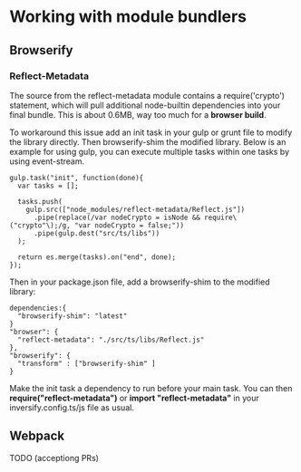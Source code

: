 # Working with module bundlers

## Browserify

### Reflect-Metadata
The source from the reflect-metadata module contains a require('crypto') statement,
which will pull additional node-builtin dependencies into your final bundle.
This is about 0.6MB, way too much for a **browser build**.

To workaround this issue add an init task in your gulp or grunt file to modify the library directly. Then browserify-shim the modified library. 
Below is an example for using gulp, you can execute multiple tasks within one tasks by using event-stream.
    
    gulp.task("init", function(done){
      var tasks = [];
    
      tasks.push(
        gulp.src(["node_modules/reflect-metadata/Reflect.js"])
          .pipe(replace(/var nodeCrypto = isNode && require\("crypto"\);/g, "var nodeCrypto = false;"))
          .pipe(gulp.dest("src/ts/libs"))
      );
    
      return es.merge(tasks).on("end", done);
    });
    
Then in your package.json file, add a browserify-shim to the modified library:
      
    dependencies:{
      "browserify-shim": "latest"
    }
    "browser": {
      "reflect-metadata": "./src/ts/libs/Reflect.js"
    },
    "browserify": {
      "transform" : ["browserify-shim" ]
    }

Make the init task a dependency to run before your main task.
You can then **require("reflect-metadata")** or **import "reflect-metadata"** in your inversify.config.ts/js file as usual.

## Webpack
TODO (acceptiong PRs)
